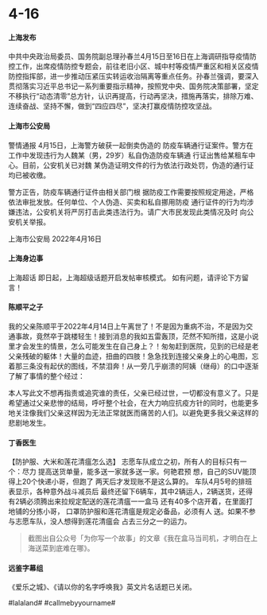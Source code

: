 # 4-16

#### 上海发布

中共中央政治局委员、国务院副总理孙春兰4月15日至16日在上海调研指导疫情防控工作，出席疫情防控专题会，前往老旧小区、城中村等疫情严重区和相关区疫情防控指挥部，进一步推动压紧压实转运收治隔离等重点任务。孙春兰强调，要深入贯彻落实习近平总书记一系列重要指示精神，按照党中央、国务院决策部署，坚定不移执行“动态清零”总方针，认识再提高，行动再坚决，措施再落实，排除万难、连续奋战、坚持不懈，做到“四应四尽”，坚决打赢疫情防控攻坚战。

#### 上海市公安局&#x20;

警情通报 4月15日，上海警方破获一起倒卖伪造的 防疫车辆通行证案件。警方在工作中发现违行为人魏某（男，29岁）私自伪造防疫车辆通 行证出售给某租车中心。目前，公安机关已对魏 某伪造证明文件的行为依法行政处罚，伪造的通行证均已被收缴。&#x20;

警方正告，防疫车辆通行证件由相关部门根 据防疫工作需要按照规定用途，严格依法审批发放。任何单位、个人伪造、买卖和私自挪用防疫 通行证件的行为均涉嫌违法，公安机关将严厉打击此类违法行为。请广大市民发现此类情况及时 向公安机关举报。&#x20;

上海市公安局 2022年4月16日

#### 上海身边事

&#x20;上海超话 即日起，上海超级话题开启发帖审核模式。 如有问题，请评论下方留言！

#### 陈顺平之子

我的父亲陈顺平于2022年4月14日上午离世了！不是因为重病不治，不是因为交通事故，竟然卒于跳楼轻生！接到消息的我如五雷轰顶，茫然不知所措，这是小说里才会发生的情景，怎么可能发生在自己身上？！匆匆赶到医院，见到的已经是老父亲残破的躯体！大量的血迹，扭曲的四肢！急急找到连接父亲身上的心电图，忘着那三条没有起伏的图线，不禁泪奔！从一旁几乎崩溃的阿姨（继母）的口中逐渐了解了事情的整个经过：&#x20;

本人写此文不想再指责或追究谁的责任，父亲已经过世，一切都没有意义了。只是希望通过父亲悲惨的结局，呼吁整个社会，在大力响应抗疫方针的同时，也能更多地关注像我们父亲这样因为无法正常就医而痛苦的人们。以避免更多我父亲这样的悲剧地发生。

#### 丁香医生

【防护服、大米和莲花清瘟怎么选】 志愿车队成立之初，所有人的目标只有一个：尽力 提高送货单量，能多送一家就多送一家。何艳君预 想，自己的SUV能顶得上20个快递小哥，但跑了 两天后才发现账不是这么算的。 车队4月5号的排班表显示，各种意外战斗减员后 最终还留下6辆车，其中2辆运人，2辆送货，还得 有2辆必须腾出来拉规定配送的莲花清瘟一一盒马 还有40多个店开着，在里面打地铺的分拣小哥， 口罩防护服和莲花清瘟是规定必备品，必须有人 送。如果不参与志愿车队，没人想得到莲花清瘟会 占去三分之一的运力。

> 截图出自公众号「为你写一个故事」的文章《​我在盒马当司机，才明白在上海送菜到底难在哪》。

#### 远鉴字幕组

《爱乐之城》、《请以你的名字呼唤我》英文片名话题已关闭。

\#lalaland# #callmebyyourname# ​​​

